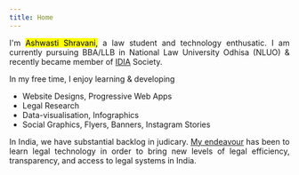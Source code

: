 ```yaml
---
title: Home
---
```


<div style="text-align: justify">
<div class="select-none font-serif text-l font-normal tracking-wide">

I'm  <mark>Ashwasti Shravani,</mark> a law student and technology enthusatic. I am  currently pursuing BBA/LLB in National Law University Odhisa (NLUO) & recently became member of [IDIA](https://www.idialaw.org/) Society.

In my free time, I enjoy learning & developing  
- Website Designs, Progressive Web Apps
- Legal Research
- Data-visualisation, Infographics
- Social Graphics, Flyers, Banners, Instagram Stories

In India, we have substantial backlog in judicary.  [My endeavour](#) has been to learn legal technology in order to  bring new levels of legal efficiency, transparency, and access to legal systems in India.



</div>
</div>